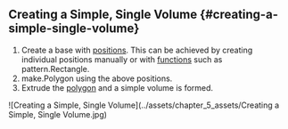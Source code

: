 ## Creating a Simple, Single Volume {#creating-a-simple-single-volume}

1.  Create a base with [positions](../chapter_2_geo-info_data_model/Position.md). This can be achieved by creating individual positions manually or with [functions](../chapter_3_procedures/Functions.md) such as pattern.Rectangle.
2.  make.Polygon using the above positions.
3.  Extrude the [polygon](../chapter_2_geo-info_data_model/Polygon.md) and a simple volume is formed.

![Creating a Simple, Single Volume](../assets/chapter_5_assets/Creating a Simple, Single Volume.jpg)
